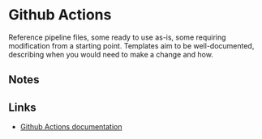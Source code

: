 # Github Actions <!-- omit in toc -->

Reference pipeline files, some ready to use as-is, some requiring modification from a starting point. Templates aim to be well-documented, describing when you would need to make a change and how.

## Notes

## Links

- [Github Actions documentation](https://docs.github.com/en/actions)
